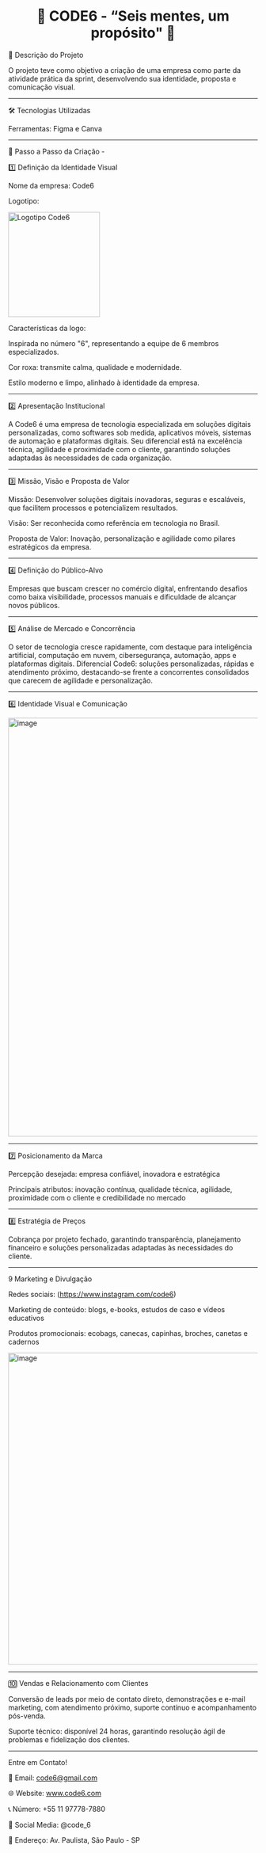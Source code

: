 <h1 align="center">🏢 CODE6 - “Seis mentes, um propósito" 🚀</h1>

📌 Descrição do Projeto

O projeto teve como objetivo a criação de uma empresa como parte da atividade prática da sprint, desenvolvendo sua identidade, proposta e comunicação visual.
___________________________________________________________________________________

🛠 Tecnologias Utilizadas

Ferramentas: Figma e Canva

___________________________________________________________________________________

📁 Passo a Passo da Criação -

1️⃣ Definição da Identidade Visual

Nome da empresa: Code6

Logotipo:

<img width="185" height="212" alt="Logotipo Code6" src="https://github.com/user-attachments/assets/53d908de-5223-4484-a853-1e9425608a7e" />

Características da logo:

Inspirada no número "6", representando a equipe de 6 membros especializados.

Cor roxa: transmite calma, qualidade e modernidade.

Estilo moderno e limpo, alinhado à identidade da empresa.

___________________________________________________________________________________

2️⃣ Apresentação Institucional

A Code6 é uma empresa de tecnologia especializada em soluções digitais personalizadas, como softwares sob medida, aplicativos móveis, sistemas de automação e plataformas digitais. Seu diferencial está na excelência técnica, agilidade e proximidade com o cliente, garantindo soluções adaptadas às necessidades de cada organização.

___________________________________________________________________________________


3️⃣ Missão, Visão e Proposta de Valor

Missão: Desenvolver soluções digitais inovadoras, seguras e escaláveis, que facilitem processos e potencializem resultados.

Visão: Ser reconhecida como referência em tecnologia no Brasil.

Proposta de Valor: Inovação, personalização e agilidade como pilares estratégicos da empresa.

___________________________________________________________________________________


4️⃣ Definição do Público-Alvo

Empresas que buscam crescer no comércio digital, enfrentando desafios como baixa visibilidade, processos manuais e dificuldade de alcançar novos públicos.

___________________________________________________________________________________


5️⃣ Análise de Mercado e Concorrência

O setor de tecnologia cresce rapidamente, com destaque para inteligência artificial, computação em nuvem, cibersegurança, automação, apps e plataformas digitais.
Diferencial Code6: soluções personalizadas, rápidas e atendimento próximo, destacando-se frente a concorrentes consolidados que carecem de agilidade e personalização.

___________________________________________________________________________________


6️⃣ Identidade Visual e Comunicação


<img width="1020" height="846" alt="image" src="https://github.com/user-attachments/assets/dea2716a-1d7b-4c50-a157-4760e9fd7823" />



___________________________________________________________________________________


7️⃣ Posicionamento da Marca

Percepção desejada: empresa confiável, inovadora e estratégica

Principais atributos: inovação contínua, qualidade técnica, agilidade, proximidade com o cliente e credibilidade no mercado

___________________________________________________________________________________


8️⃣ Estratégia de Preços

Cobrança por projeto fechado, garantindo transparência, planejamento financeiro e soluções personalizadas adaptadas às necessidades do cliente.

___________________________________________________________________________________


9️ Marketing e Divulgação

Redes sociais: (https://www.instagram.com/code6)

Marketing de conteúdo: blogs, e-books, estudos de caso e vídeos educativos

Produtos promocionais: ecobags, canecas, capinhas, broches, canetas e cadernos


<img width="945" height="630" alt="image" src="https://github.com/user-attachments/assets/61bf86b3-9aef-4c8a-b03b-76ffb0072b05" />


___________________________________________________________________________________


🔟 Vendas e Relacionamento com Clientes

Conversão de leads por meio de contato direto, demonstrações e e-mail marketing, com atendimento próximo, suporte contínuo e acompanhamento pós-venda.

Suporte técnico: disponível 24 horas, garantindo resolução ágil de problemas e fidelização dos clientes.

___________________________________________________________________________________


Entre em Contato!

📧 Email: code6@gmail.com

🌐 Website: www.code6.com

📞 Número: +55 11 97778-7880

📱 Social Media: @code_6

🏢 Endereço: Av. Paulista, São Paulo - SP
